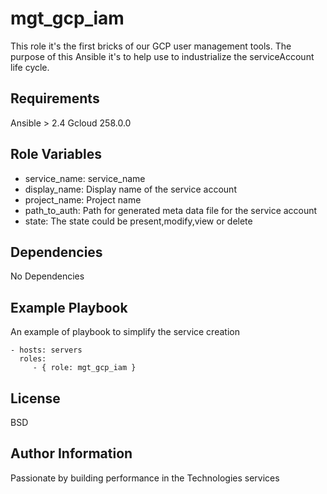 mgt_gcp_iam
=========

This role it's the first bricks of our GCP user management tools. The purpose of this Ansible it's to help use to industrialize the serviceAccount life cycle.

Requirements
------------

Ansible > 2.4
Gcloud 258.0.0

Role Variables
--------------

* service_name: service_name
* display_name: Display name of the service account
* project_name: Project name
* path_to_auth: Path for generated meta data file for the service account
* state: The state could be present,modify,view or delete

Dependencies
------------

No Dependencies

Example Playbook
----------------

An example of playbook to simplify the service creation

    - hosts: servers
      roles:
         - { role: mgt_gcp_iam }

License
-------

BSD

Author Information
------------------

Passionate by building performance in the Technologies services
